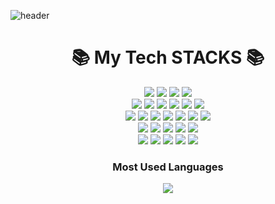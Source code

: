 ![header](https://capsule-render.vercel.app/api?type=waving&color=timeGradient&height=300&section=header&text=HyunSoo's%20GitHub&fontSize=70&fontAlignY=40)
<!--<img src="https://img.shields.io/badge/표시할이름-색상?style=for-the-badge&logo=기술스택아이콘&logoColor=white">-->
<div align=center><h1>📚 My Tech STACKS 📚</h1></div>
<div align=center> 
  <img src="https://img.shields.io/badge/Python-3776AB?style=for-the-badge&logo=python&logoColor=white">
  <img src="https://img.shields.io/badge/C++-00599C?style=for-the-badge&logo=cplusplus&logoColor=white">
  <img src="https://img.shields.io/badge/java-F80000?style=for-the-badge&logoColor=white">
  <img src="https://img.shields.io/badge/SQL-4479A1?style=for-the-badge&logoColor=white">
  <br>
<div align=center> 
  <img src="https://img.shields.io/badge/keras-3776AB?style=for-the-badge&logo=keras&logoColor=white">
  <img src="https://img.shields.io/badge/numpy-013243?style=for-the-badge&logo=numpy&logoColor=white">
  <img src="https://img.shields.io/badge/scikit%20learn-F7931E?style=for-the-badge&logo=scikitlearn&logoColor=white">
  <img src="https://img.shields.io/badge/opencv-5C3EE8?style=for-the-badge&logo=opencv&logoColor=white">
  <img src="https://img.shields.io/badge/dlib-008000?style=for-the-badge&logo=dlib&logoColor=white">
  <img src="https://img.shields.io/badge/springboot-6DB33F?style=for-the-badge&logo=springboot&logoColor=white">
  <br>
<div align=center> 
  <img src="https://img.shields.io/badge/VS-5C2D91?style=for-the-badge&logo=visualstudio&logoColor=white">
  <img src="https://img.shields.io/badge/VScode-007ACC?style=for-the-badge&logo=visualstudiocode&logoColor=white">
  <img src="https://img.shields.io/badge/ipynb-F37626?style=for-the-badge&logo=jupyter&logoColor=white">
  <img src="https://img.shields.io/badge/eclipse-2C2255?style=for-the-badge&logo=eclipseide&logoColor=white">
  <img src="https://img.shields.io/badge/interllij-000000?style=for-the-badge&logo=intellijidea&logoColor=white">
  <img src="https://img.shields.io/badge/mysql-4479A1?style=for-the-badge&logo=mysql&logoColor=white">
  <img src="https://img.shields.io/badge/virtual%20box-183A61?style=for-the-badge&logo=virtualbox&logoColor=white">
  <br>
<div align=center> 
  <img src="https://img.shields.io/badge/arduino-00979D?style=for-the-badge&logo=arduino&logoColor=white">
  <img src="https://img.shields.io/badge/raspberry%20pi-A22846?style=for-the-badge&logo=raspberrypi&logoColor=white">
  <img src="https://img.shields.io/badge/linux-FCC624?style=for-the-badge&logo=linux&logoColor=white">
  <img src="https://img.shields.io/badge/ubuntu-E95420?style=for-the-badge&logo=ubuntu&logoColor=white">
  <img src="https://img.shields.io/badge/kali%20linux-557C94?style=for-the-badge&logo=kalilinux&logoColor=white">
  <br>
<div align=center> 
  <img src="https://img.shields.io/badge/aws-232F3E?style=for-the-badge&logo=amazonaws&logoColor=white">
  <img src="https://img.shields.io/badge/aws%20rds-527FFF?style=for-the-badge&logo=amazonrds&logoColor=white">
  <img src="https://img.shields.io/badge/aws%20ec2-FF9900?style=for-the-badge&logo=amazonec2&logoColor=white">
  <img src="https://img.shields.io/badge/git-F05032?style=for-the-badge&logo=git&logoColor=white">
  <img src="https://img.shields.io/badge/github-181717?style=for-the-badge&logo=github&logoColor=white">
  <br>
<h3 align="center"> Most Used Languages </h3>
<p align="center">
  <a href="https://github.com/HyunSoo-Lee">
    <img align="center" src="https://github-readme-stats.vercel.app/api/top-langs/?username=HyunSoo-Lee&layout=compact&show_owner=$true&hide_title=true" />
  </a>
</p>
<!--
**HyunSoo-Lee/HyunSoo-Lee** is a ✨ _special_ ✨ repository because its `README.md` (this file) appears on your GitHub profile.

Here are some ideas to get you started:

- 🔭 I’m currently working on ...
- 🌱 I’m currently learning ...
- 👯 I’m looking to collaborate on ...
- 🤔 I’m looking for help with ...
- 💬 Ask me about ...
- 📫 How to reach me: ...
- 😄 Pronouns: ...
- ⚡ Fun fact: ...
-->
